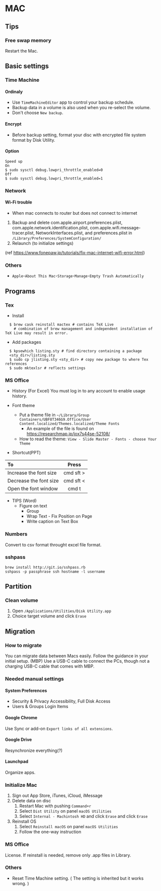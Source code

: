 # MAC

## Tips
### Free swap memory
Restart the Mac.

## Basic settings
### Time Machine
#### Ordinaly
- Use `TimeMachineEditor` app to control your backup schedule.
- Backup data in a volume is also used when you re-select the volume.
- Don't choose `New backup`.

#### Encrypt
- Before backup setting, format your disc with encrypted file system format by Disk Utility.

#### Option
```
Speed up
On
$ sudo sysctl debug.lowpri_throttle_enabled=0
Off
$ sudo sysctl debug.lowpri_throttle_enabled=1
```

<!--
### In getting message "Time machine must create a new backup for you"
```
$ ll /Volumes/{name of your network share}
$ sudo chflags -R nouchg /Volumes/{name of your network share}/{name of}.sparsebundle   # erase unchangable frag
$ hdiutil attach -nomount -noverify -noautofsck /Volumes/{name of your network share}/{name of}.sparsebundle   # attach image without mount, verify, and repair
/dev/diskN            GUID_partition_scheme           
/dev/diskNsX          EFI                             
/dev/diskNsY          Apple_HFS     # this is the target of repair
$ fsck_hfs -drfy /dev/diskNsY       # repair attach disc. 
$ hdiutil detach /dev/diskNsY
$ vi /Volumes/{name of your network share}/{name of}.sparsebundle/com.apple.TimeMachine.MachineID.plist
    delete successive two lines
        <key>VerificationState</key>
        <date>[date]</date>
    replace from
        <integer>2</integer>
    to
        <integer>0</integer>
```
-->

### Network
#### Wi-Fi trouble
- When mac connects to router but does not connect to internet  
1. Backup and delete com.apple.airport.preferences.plist, com.apple.network.identification.plist, com.apple.wifi.message-tracer.plist, NetworkInterfaces.plist, and preferences.plist in `/Library/Preferences/SystemConfiguration/`
2. Relaunch (to initialize settings)

(ref https://www.fonepaw.jp/tutorials/fix-mac-internet-wifi-error.html)

### Others
- `Apple`-`About This Mac`-`Storage`-`Manage`-`Empty Trash Automatically`

## Programs
### Tex
- Install
```
  $ brew cask reinstall mactex # contains TeX Live
    # combination of brew management and independent installation of TeX Live may result in error.
```

- Add packages
```
  $ kpsewhich listing.sty # find directory containing a package
  <sty_dir>/listing.sty
  $ sudo cp jlisting.sty <sty_dir> # copy new package to where Tex references
  $ sudo mktexlsr # reflects settings
```

### MS Office
- History
(For Excel) You must log in to any account to enable usage history.

- Font theme
    - Put a theme file in `~/Library/Group Containers/UBF8T346G9.Office/User Content.localized/Themes.localized/Theme Fonts`
        - An example of the file is found on https://researchmap.jp/jox7s44se-52108/
    - How to read the theme: `View - Slide Master - Fonts - choose Your Theme`

- Shortcut(PPT)

| To | Press |
   :--- | :---:
| Increase the font size | cmd sft > |
| Decrease the font size | cmd sft < | 
| Open the font window   | cmd t     |

- TIPS (Word)
    - Figure on text
        - Group
        - Wrap Text - Fix Position on Page
        - Write caption on Text Box

### Numbers
Convert to csv format throught excel file format.

### sshpass
```
brew install http://git.io/sshpass.rb
sshpass -p passphrase ssh hostname -l username
```

## Partition
### Clean volume
1. Open `/Applications/Utilities/Disk Utility.app`
1. Choice target volume and click `Erase`

## Migration
### How to migrate
You can migrate data between Macs easily. Follow the guidance in your initial setup. (MBP) Use a USB-C cable to connect the PCs, though not a charging USB-C cable that comes with MBP.

### Needed manual settings
#### System Preferences
- Security & Privacy
Accessibility, Full Disk Access
- Users & Groups
Login Items

#### Google Chrome
Use Sync or add-on `Export links of all extensions`.

#### Google Drive
Resynchronize everything(?)

#### Launchpad
Organize apps.

### Initialize Mac
1. Sign out App Store, iTunes, iCloud, iMessage
1. Delete data on disc
    1. Restart Mac with pushing `Command+r`
    1. Select `Dist Utility` on panel `macOS Utilities`
    1. Select `Internal - Machintosh HD` and click `Erase` and click `Erase`
1. Reinstall OS
    1. Select `Reinstall macOS` on panel `macOS Utilities`
    1. Follow the one-way instruction

### MS Office
License. If reinstall is needed, remove only .app files in Library.

### Others
- Reset Time Machine setting. ( The setting is inherited but it works wrong. )
